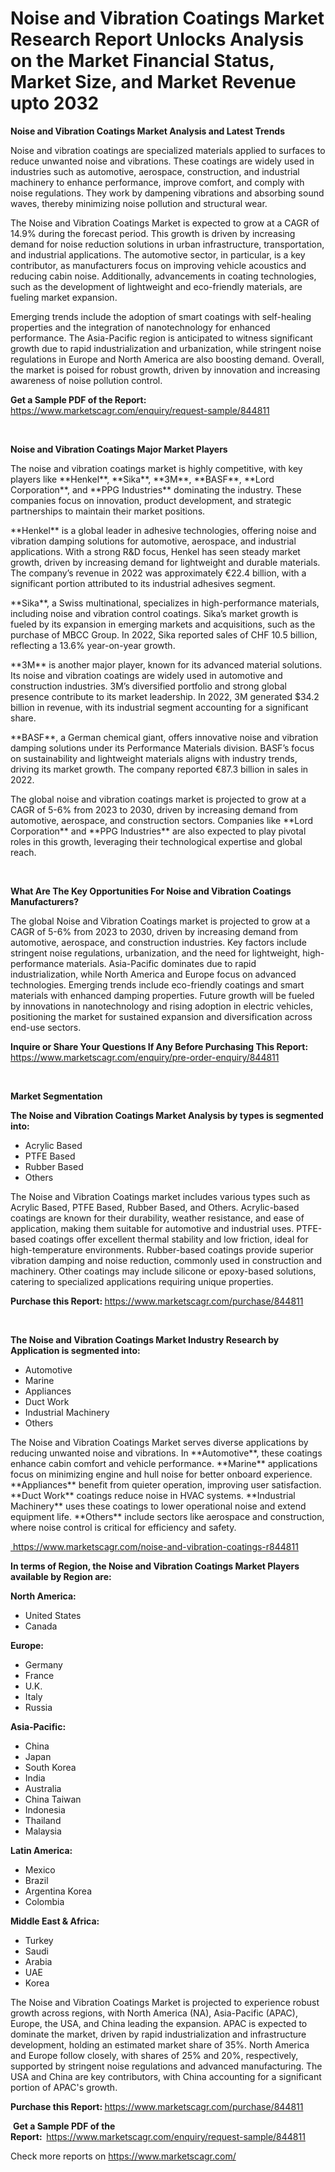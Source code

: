 <p><h1>Noise and Vibration Coatings Market Research Report Unlocks Analysis on the Market Financial Status, Market Size, and Market Revenue upto 2032</h1></p><p><strong>Noise and Vibration Coatings Market Analysis and Latest Trends</strong></p>
<p><p>Noise and vibration coatings are specialized materials applied to surfaces to reduce unwanted noise and vibrations. These coatings are widely used in industries such as automotive, aerospace, construction, and industrial machinery to enhance performance, improve comfort, and comply with noise regulations. They work by dampening vibrations and absorbing sound waves, thereby minimizing noise pollution and structural wear.</p><p>The Noise and Vibration Coatings Market is expected to grow at a CAGR of 14.9% during the forecast period. This growth is driven by increasing demand for noise reduction solutions in urban infrastructure, transportation, and industrial applications. The automotive sector, in particular, is a key contributor, as manufacturers focus on improving vehicle acoustics and reducing cabin noise. Additionally, advancements in coating technologies, such as the development of lightweight and eco-friendly materials, are fueling market expansion.</p><p>Emerging trends include the adoption of smart coatings with self-healing properties and the integration of nanotechnology for enhanced performance. The Asia-Pacific region is anticipated to witness significant growth due to rapid industrialization and urbanization, while stringent noise regulations in Europe and North America are also boosting demand. Overall, the market is poised for robust growth, driven by innovation and increasing awareness of noise pollution control.</p></p>
<p><strong>Get a Sample PDF of the Report:&nbsp;</strong> <a href="https://www.marketscagr.com/enquiry/request-sample/844811?utm_campaign=2008&utm_medium=2&utm_source=Github&utm_content=ia&utm_term=26012025&utm_id=noise-and-vibration-coatings">https://www.marketscagr.com/enquiry/request-sample/844811</a></p>
<p>&nbsp;</p>
<p><strong>Noise and Vibration Coatings Major Market Players</strong></p>
<p><p>The noise and vibration coatings market is highly competitive, with key players like **Henkel**, **Sika**, **3M**, **BASF**, **Lord Corporation**, and **PPG Industries** dominating the industry. These companies focus on innovation, product development, and strategic partnerships to maintain their market positions.</p><p>**Henkel** is a global leader in adhesive technologies, offering noise and vibration damping solutions for automotive, aerospace, and industrial applications. With a strong R&D focus, Henkel has seen steady market growth, driven by increasing demand for lightweight and durable materials. The company’s revenue in 2022 was approximately €22.4 billion, with a significant portion attributed to its industrial adhesives segment.</p><p>**Sika**, a Swiss multinational, specializes in high-performance materials, including noise and vibration control coatings. Sika’s market growth is fueled by its expansion in emerging markets and acquisitions, such as the purchase of MBCC Group. In 2022, Sika reported sales of CHF 10.5 billion, reflecting a 13.6% year-on-year growth.</p><p>**3M** is another major player, known for its advanced material solutions. Its noise and vibration coatings are widely used in automotive and construction industries. 3M’s diversified portfolio and strong global presence contribute to its market leadership. In 2022, 3M generated $34.2 billion in revenue, with its industrial segment accounting for a significant share.</p><p>**BASF**, a German chemical giant, offers innovative noise and vibration damping solutions under its Performance Materials division. BASF’s focus on sustainability and lightweight materials aligns with industry trends, driving its market growth. The company reported €87.3 billion in sales in 2022.</p><p>The global noise and vibration coatings market is projected to grow at a CAGR of 5-6% from 2023 to 2030, driven by increasing demand from automotive, aerospace, and construction sectors. Companies like **Lord Corporation** and **PPG Industries** are also expected to play pivotal roles in this growth, leveraging their technological expertise and global reach.</p></p>
<p>&nbsp;</p>
<p><strong>What Are The Key Opportunities For Noise and Vibration Coatings Manufacturers?</strong></p>
<p><p>The global Noise and Vibration Coatings market is projected to grow at a CAGR of 5-6% from 2023 to 2030, driven by increasing demand from automotive, aerospace, and construction industries. Key factors include stringent noise regulations, urbanization, and the need for lightweight, high-performance materials. Asia-Pacific dominates due to rapid industrialization, while North America and Europe focus on advanced technologies. Emerging trends include eco-friendly coatings and smart materials with enhanced damping properties. Future growth will be fueled by innovations in nanotechnology and rising adoption in electric vehicles, positioning the market for sustained expansion and diversification across end-use sectors.</p></p>
<p><strong>Inquire or Share Your Questions If Any Before Purchasing This Report:</strong> <a href="https://www.marketscagr.com/enquiry/pre-order-enquiry/844811?utm_campaign=2008&utm_medium=2&utm_source=Github&utm_content=ia&utm_term=26012025&utm_id=noise-and-vibration-coatings">https://www.marketscagr.com/enquiry/pre-order-enquiry/844811</a></p>
<p>&nbsp;</p>
<p><strong>Market Segmentation</strong></p>
<p><strong>The Noise and Vibration Coatings Market Analysis by types is segmented into:</strong></p>
<p><ul><li>Acrylic Based</li><li>PTFE Based</li><li>Rubber Based</li><li>Others</li></ul></p>
<p><p>The Noise and Vibration Coatings market includes various types such as Acrylic Based, PTFE Based, Rubber Based, and Others. Acrylic-based coatings are known for their durability, weather resistance, and ease of application, making them suitable for automotive and industrial uses. PTFE-based coatings offer excellent thermal stability and low friction, ideal for high-temperature environments. Rubber-based coatings provide superior vibration damping and noise reduction, commonly used in construction and machinery. Other coatings may include silicone or epoxy-based solutions, catering to specialized applications requiring unique properties.</p></p>
<p><strong>Purchase this Report:&nbsp;</strong><a href="https://www.marketscagr.com/purchase/844811?utm_campaign=2008&utm_medium=2&utm_source=Github&utm_content=ia&utm_term=26012025&utm_id=noise-and-vibration-coatings">https://www.marketscagr.com/purchase/844811</a></p>
<p>&nbsp;</p>
<p><strong>The Noise and Vibration Coatings Market Industry Research by Application is segmented into:</strong></p>
<p><ul><li>Automotive</li><li>Marine</li><li>Appliances</li><li>Duct Work</li><li>Industrial Machinery</li><li>Others</li></ul></p>
<p><p>The Noise and Vibration Coatings Market serves diverse applications by reducing unwanted noise and vibrations. In **Automotive**, these coatings enhance cabin comfort and vehicle performance. **Marine** applications focus on minimizing engine and hull noise for better onboard experience. **Appliances** benefit from quieter operation, improving user satisfaction. **Duct Work** coatings reduce noise in HVAC systems. **Industrial Machinery** uses these coatings to lower operational noise and extend equipment life. **Others** include sectors like aerospace and construction, where noise control is critical for efficiency and safety.</p></p>
<p><a href="https://www.marketscagr.com/noise-and-vibration-coatings-r844811?utm_campaign=2008&utm_medium=2&utm_source=Github&utm_content=ia&utm_term=26012025&utm_id=noise-and-vibration-coatings">&nbsp;https://www.marketscagr.com/noise-and-vibration-coatings-r844811</a></p>
<p><strong>In terms of Region, the Noise and Vibration Coatings Market Players available by Region are:</strong></p>
<p>
    <p> <strong> North America: </strong>
        <ul>
            <li>United States</li>
            <li>Canada</li>
        </ul>
        </p> 
    <p> <strong> Europe: </strong>
        <ul>
            <li>Germany</li>
            <li>France</li>
            <li>U.K.</li>
            <li>Italy</li>
            <li>Russia</li>
        </ul>
        </p> 
    <p> <strong> Asia-Pacific: </strong>
        <ul>
            <li>China</li>
            <li>Japan</li>
            <li>South Korea</li>
            <li>India</li>
            <li>Australia</li>
            <li>China Taiwan</li>
            <li>Indonesia</li>
            <li>Thailand</li>
            <li>Malaysia</li>
        </ul>
        </p> 
    <p> <strong> Latin America: </strong>
        <ul>
            <li>Mexico</li>
            <li>Brazil</li>
            <li>Argentina Korea</li>
            <li>Colombia</li>
        </ul>
        </p> 
    <p> <strong> Middle East & Africa: </strong>
        <ul>
            <li>Turkey</li>
            <li>Saudi</li>
            <li>Arabia</li>
            <li>UAE</li>
            <li>Korea</li>
        </ul>
    </p>
    </p>
<p><p>The Noise and Vibration Coatings Market is projected to experience robust growth across regions, with North America (NA), Asia-Pacific (APAC), Europe, the USA, and China leading the expansion. APAC is expected to dominate the market, driven by rapid industrialization and infrastructure development, holding an estimated market share of 35%. North America and Europe follow closely, with shares of 25% and 20%, respectively, supported by stringent noise regulations and advanced manufacturing. The USA and China are key contributors, with China accounting for a significant portion of APAC's growth.</p></p>
<p><strong>Purchase this Report: </strong><a href="https://www.marketscagr.com/purchase/844811?utm_campaign=2008&utm_medium=2&utm_source=Github&utm_content=ia&utm_term=26012025&utm_id=noise-and-vibration-coatings">https://www.marketscagr.com/purchase/844811</a></p>
<p>&nbsp;<strong>Get a Sample PDF of the Report:&nbsp;&nbsp;</strong><a href="https://www.marketscagr.com/enquiry/request-sample/844811?utm_campaign=2008&utm_medium=2&utm_source=Github&utm_content=ia&utm_term=26012025&utm_id=noise-and-vibration-coatings">https://www.marketscagr.com/enquiry/request-sample/844811</a></p>
<p><strong></strong></p>
<p>Check more reports on <a href="https://www.marketscagr.com/?utm_campaign=2008&utm_medium=2&utm_source=Github&utm_content=ia&utm_term=26012025&utm_id=noise-and-vibration-coatings">https://www.marketscagr.com/</a></p>